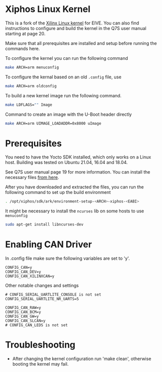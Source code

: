 # Xiphos Linux Kernel

This is a fork of the [Xilinx Linux kernel](https://github.com/Xilinx/linux-xlnx) for EIVE.
You can also find instructions to configure and build the kernel in the Q7S user manual starting
at page 20.

Make sure that all prerequisites are installed and setup before running the commands here.

To configure the kernel you can run the following command

```sh
make ARCH=arm menuconfig
```

To configure the kernal based on an old `.config` file, use

```sh
make ARCH=arm oldconfig
```

To build a new kernel image run the following command.

```sh
make LDFLAGS="" Image
```

Command to create an image with the U-Boot header directly

```sh
make ARCH=arm UIMAGE_LOADADDR=0x8000 uImage
```

# Prerequisites

You need to have the Yocto SDK installed, which only works on a Linux host. Building 
was tested on Ubuntu 21.04, 16.04 and 18.04.

See Q7S user manual page 19 for more information. You can install the necessary files 
[from here](https://trac2.xiphos.ca/manual/attachment/wiki/Q7RevB/UserManual/xsc-release-1542-xsc-q7-2.2.4-4ba6f44b.tar).

After you have downloaded and extracted the files, you can run the following command
to set up the build environment

```sh
. /opt/xiphos/sdk/ark/environment-setup-<ARCH>-xiphos-<EABI>
```

It might be necessary to install the `ncurses` lib on some hosts to use `menuconfig`

```sh
sudo apt-get install libncurses-dev
```

# Enabling CAN Driver

In .config file make sure the following variables are set to 'y'.

```
CONFIG_CAN=y
CONFIG_CAN_DEV=y
CONFIG_CAN_XILINXCAN=y
```

Other notable changes and settings

```
# CONFIG_SERIAL_UARTLITE_CONSOLE is not set
CONFIG_SERIAL_UARTLITE_NR_UARTS=5

CONFIG_CAN_RAW=y
CONFIG_CAN_BCM=y
CONFIG_CAN_GW=y
CONFIG_CAN_SLCAN=y
# CONFIG_CAN_LEDS is not set
```

# Troubleshooting

* After changing the kernel configuration run 'make clean', otherwise booting the kernel may fail.
